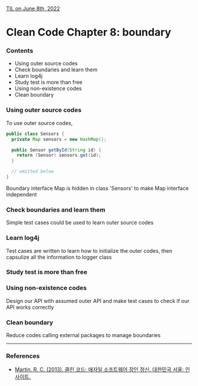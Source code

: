 [TIL on June 8th, 2022](../../TIL/2022/06/06-08-2022.md)
# **Clean Code Chapter 8: boundary**

### Contents
- Using outer source codes
- Check boundaries and learn them
- Learn log4j
- Study test is more than free
- Using non-existence codes
- Clean boundary

### Using outer source codes
To use outer source codes, 
```java
public class Sensors {
  private Map sensors = new HashMap();

  public Sensor getById(String id) {
    return (Sensor) sensors.get(id);
  }

  // omitted below
}
```

Boundary interface Map is hidden in class 'Sensors' to make Map interface independent

### Check boundaries and learn them
Simple test cases could be used to learn outer source codes

### Learn log4j
Test cases are written to learn how to initialize the outer codes, then capsulize all the information to logger class

### Study test is more than free

### Using non-existence codes
Design our API with assumed outer API and make test cases to check if our API works correctly

### Clean boundary
Reduce codes calling external packages to manage boundaries

___

### References
- [Martin, R. C. (2013). 클린 코드: 애자일 소프트웨어 장인 정신. 대한민국 서울: 인사이트.](https://books.google.co.kr/books?id=MKsYngEACAAJ)